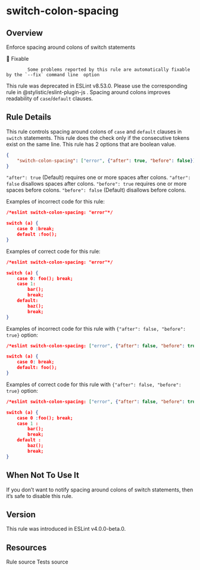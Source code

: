 
# switch-colon-spacing
## Overview
Enforce spacing around colons of switch statements


🔧 Fixable

            Some problems reported by this rule are automatically fixable by the `--fix` command line  option
        


This rule was deprecated in ESLint v8.53.0. Please use the corresponding rule  in @stylistic/eslint-plugin-js .
Spacing around colons improves readability of `case`/`default` clauses.
## Rule Details
This rule controls spacing around colons of `case` and `default` clauses in `switch` statements.
This rule does the check only if the consecutive tokens exist on the same line.
This rule has 2 options that are boolean value.

```json
{
    "switch-colon-spacing": ["error", {"after": true, "before": false}]
}
```

`"after": true` (Default) requires one or more spaces after colons.
`"after": false` disallows spaces after colons.
`"before": true` requires one or more spaces before colons.
`"before": false` (Default) disallows before colons.

Examples of incorrect code for this rule:


```json
/*eslint switch-colon-spacing: "error"*/

switch (a) {
    case 0 :break;
    default :foo();
}
```
Examples of correct code for this rule:


```json
/*eslint switch-colon-spacing: "error"*/

switch (a) {
    case 0: foo(); break;
    case 1:
        bar();
        break;
    default:
        baz();
        break;
}
```
Examples of incorrect code for this rule with `{"after": false, "before": true}` option:


```json
/*eslint switch-colon-spacing: ["error", {"after": false, "before": true}]*/

switch (a) {
    case 0: break;
    default: foo();
}
```
Examples of correct code for this rule with `{"after": false, "before": true}` option:


```json
/*eslint switch-colon-spacing: ["error", {"after": false, "before": true}]*/

switch (a) {
    case 0 :foo(); break;
    case 1 :
        bar();
        break;
    default :
        baz();
        break;
}
```
## When Not To Use It
If you don’t want to notify spacing around colons of switch statements, then it’s safe to disable this rule.
## Version
This rule was introduced in ESLint v4.0.0-beta.0.
## Resources

Rule source 
Tests source 

